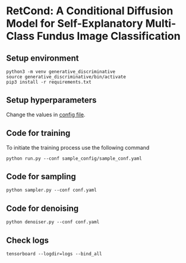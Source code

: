 # RetCond: A Conditional Diffusion Model for Self-Explanatory Multi-Class Fundus Image Classification

## Setup environment

```
python3 -m venv generative_discriminative
source generative_discriminative/bin/activate
pip3 install -r requirements.txt
```

## Setup hyperparameters

Change the values in [config file](conf.yaml). 


## Code for training

To initiate the training process use the following command
```
python run.py --conf sample_config/sample_conf.yaml
```
## Code for sampling

```
python sampler.py --conf conf.yaml
```
## Code for denoising
```
python denoiser.py --conf conf.yaml
```
## Check logs
```
tensorboard --logdir=logs --bind_all
```